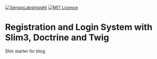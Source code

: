 [![SensioLabsInsight](https://insight.sensiolabs.com/projects/fbe2d2ce-bd35-4e40-8b32-567701182259/mini.png)](https://insight.sensiolabs.com/projects/fbe2d2ce-bd35-4e40-8b32-567701182259) 
[![MIT Licence](https://badges.frapsoft.com/os/mit/mit.svg?v=103)](https://opensource.org/licenses/mit-license.php)

# Registration and Login System with Slim3, Doctrine and Twig 
Slim starter for blog

